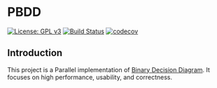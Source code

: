 # PBDD

[![License: GPL v3](https://img.shields.io/badge/License-GPL%20v3-blue.svg)](https://www.gnu.org/licenses/gpl-3.0) 
[![Build Status](https://github.com/luigicapogrosso/PBDD/workflows/Continuous%20Integration/badge.svg)](https://github.com/luigicapogrosso/PBDD/actions)
[![codecov](https://codecov.io/gh/luigicapogrosso/PBDD/branch/master/graph/badge.svg)](https://codecov.io/gh/luigicapogrosso/PBDD)

## Introduction
This project is a Parallel implementation of [Binary Decision Diagram](https://en.wikipedia.org/wiki/Binary_decision_diagram). It focuses on high performance, usability, and correctness.

